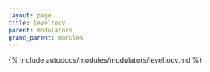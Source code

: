 ```yaml
---
layout: page
title: leveltocv
parent: modulators
grand_parent: modules
---
```


{% include autodocs/modules/modulators/leveltocv.md %}
